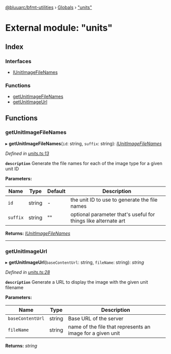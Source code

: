 [@bluuarc/bfmt-utilities](../README.md) › [Globals](../globals.md) › ["units"](_units_.md)

# External module: "units"

## Index

### Interfaces

* [IUnitImageFileNames](../interfaces/_units_.iunitimagefilenames.md)

### Functions

* [getUnitImageFileNames](_units_.md#getunitimagefilenames)
* [getUnitImageUrl](_units_.md#getunitimageurl)

## Functions

###  getUnitImageFileNames

▸ **getUnitImageFileNames**(`id`: string, `suffix`: string): *[IUnitImageFileNames](../interfaces/_units_.iunitimagefilenames.md)*

*Defined in [units.ts:13](https://github.com/BluuArc/bfmt-utilities/blob/819ffe1/src/units.ts#L13)*

**`description`** Generate the file names for each of the image type for a given unit ID

**Parameters:**

Name | Type | Default | Description |
------ | ------ | ------ | ------ |
`id` | string | - | the unit ID to use to generate the file names |
`suffix` | string | "" | optional parameter that's useful for things like alternate art  |

**Returns:** *[IUnitImageFileNames](../interfaces/_units_.iunitimagefilenames.md)*

___

###  getUnitImageUrl

▸ **getUnitImageUrl**(`baseContentUrl`: string, `fileName`: string): *string*

*Defined in [units.ts:28](https://github.com/BluuArc/bfmt-utilities/blob/819ffe1/src/units.ts#L28)*

**`description`** Generate a URL to display the image with the given unit filename

**Parameters:**

Name | Type | Description |
------ | ------ | ------ |
`baseContentUrl` | string | Base URL of the server |
`fileName` | string | name of the file that represents an image for a given unit  |

**Returns:** *string*
